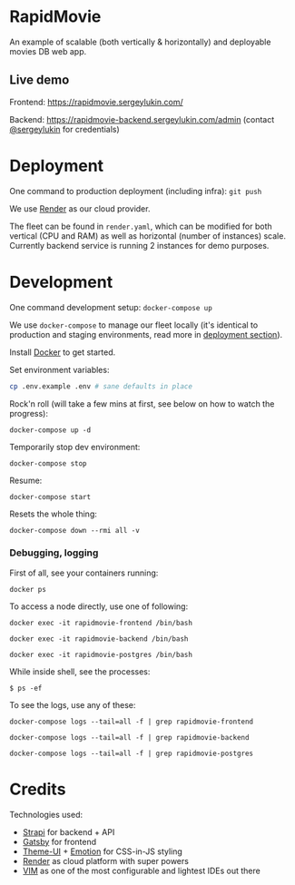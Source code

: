 # RapidMovie

An example of scalable (both vertically & horizontally) and deployable movies DB web app.

## Live demo

Frontend: https://rapidmovie.sergeylukin.com/

Backend: https://rapidmovie-backend.sergeylukin.com/admin (contact
[@sergeylukin](https://github.com/sergeylukin) for credentials)

# Deployment

One command to production deployment (including infra): `git push`

We use [Render](https://render.com) as our cloud provider.

The fleet can be found in `render.yaml`, which can be modified for both
vertical (CPU and RAM) as well as horizontal (number of instances) scale.
Currently backend service is running 2 instances for demo purposes.

# Development

One command development setup: `docker-compose up`

We use `docker-compose` to manage our fleet locally (it's identical to
production and staging environments, read more in [deployment section](https://github.com/sergeylukin/rapidmovie#deployment)).

Install [Docker](https://docs.docker.com/get-docker/) to get started.

Set environment variables:

```sh
cp .env.example .env # sane defaults in place
```

Rock'n roll (will take a few mins at first, see below on how to watch the progress):

```
docker-compose up -d
```

Temporarily stop dev environment:

```
docker-compose stop
```

Resume:

```
docker-compose start
```

Resets the whole thing:

```
docker-compose down --rmi all -v
```

### Debugging, logging

First of all, see your containers running:

```
docker ps
```

To access a node directly, use one of following:

```
docker exec -it rapidmovie-frontend /bin/bash
```

```
docker exec -it rapidmovie-backend /bin/bash
```

```
docker exec -it rapidmovie-postgres /bin/bash
```

While inside shell, see the processes:

```
$ ps -ef
```

To see the logs, use any of these:

```
docker-compose logs --tail=all -f | grep rapidmovie-frontend
```

```
docker-compose logs --tail=all -f | grep rapidmovie-backend
```

```
docker-compose logs --tail=all -f | grep rapidmovie-postgres
```

# Credits

Technologies used:

- [Strapi](https://strapi.io/) for backend + API
- [Gatsby](https://www.gatsbyjs.com/) for frontend
- [Theme-UI](https://theme-ui.com/) + [Emotion](https://emotion.sh/) for CSS-in-JS styling
- [Render](https://render.com/) as cloud platform with super powers
- [VIM](https://www.vim.org/) as one of the most configurable and lightest IDEs out there
